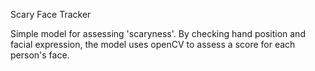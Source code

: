 Scary Face Tracker

Simple model for assessing 'scaryness'. By checking hand position and facial expression, the model uses openCV to assess a score for each person's face.

